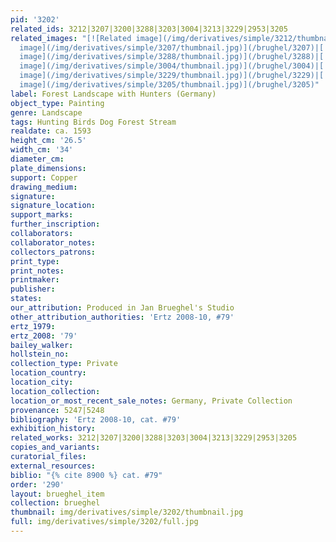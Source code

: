 ```yaml
---
pid: '3202'
related_ids: 3212|3207|3200|3288|3203|3004|3213|3229|2953|3205
related_images: "[![Related image](/img/derivatives/simple/3212/thumbnail.jpg)](/brughel/3212)|[![Related
  image](/img/derivatives/simple/3207/thumbnail.jpg)](/brughel/3207)|[![Related image](/img/derivatives/simple/3200/thumbnail.jpg)](/brughel/3200)|[![Related
  image](/img/derivatives/simple/3288/thumbnail.jpg)](/brughel/3288)|[![Related image](/img/derivatives/simple/3203/thumbnail.jpg)](/brughel/3203)|[![Related
  image](/img/derivatives/simple/3004/thumbnail.jpg)](/brughel/3004)|[![Related image](/img/derivatives/simple/3213/thumbnail.jpg)](/brughel/3213)|[![Related
  image](/img/derivatives/simple/3229/thumbnail.jpg)](/brughel/3229)|[![Related image](/img/derivatives/simple/2953/thumbnail.jpg)](/brughel/2953)|[![Related
  image](/img/derivatives/simple/3205/thumbnail.jpg)](/brughel/3205)"
label: Forest Landscape with Hunters (Germany)
object_type: Painting
genre: Landscape
tags: Hunting Birds Dog Forest Stream
realdate: ca. 1593
height_cm: '26.5'
width_cm: '34'
diameter_cm: 
plate_dimensions: 
support: Copper
drawing_medium: 
signature: 
signature_location: 
support_marks: 
further_inscription: 
collaborators: 
collaborator_notes: 
collectors_patrons: 
print_type: 
print_notes: 
printmaker: 
publisher: 
states: 
our_attribution: Produced in Jan Brueghel's Studio
other_attribution_authorities: 'Ertz 2008-10, #79'
ertz_1979: 
ertz_2008: '79'
bailey_walker: 
hollstein_no: 
collection_type: Private
location_country: 
location_city: 
location_collection: 
location_or_most_recent_sale_notes: Germany, Private Collection
provenance: 5247|5248
bibliography: 'Ertz 2008-10, cat. #79'
exhibition_history: 
related_works: 3212|3207|3200|3288|3203|3004|3213|3229|2953|3205
copies_and_variants: 
curatorial_files: 
external_resources: 
biblio: "{% cite 8900 %} cat. #79"
order: '290'
layout: brueghel_item
collection: brueghel
thumbnail: img/derivatives/simple/3202/thumbnail.jpg
full: img/derivatives/simple/3202/full.jpg
---
```

